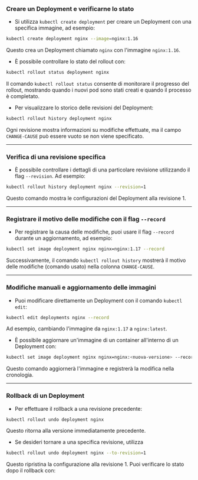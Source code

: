
### Creare un Deployment e verificarne lo stato
- Si utilizza `kubectl create deployment` per creare un Deployment con una specifica immagine, ad esempio:

```bash
kubectl create deployment nginx --image=nginx:1.16
```
Questo crea un Deployment chiamato `nginx` con l'immagine `nginx:1.16`.

- È possibile controllare lo stato del rollout con:
```bash
kubectl rollout status deployment nginx
```
Il comando `kubectl rollout status` consente di monitorare il progresso del rollout, mostrando quando i nuovi pod sono stati creati e quando il processo è completato.

- Per visualizzare lo storico delle revisioni del Deployment:
```bash
kubectl rollout history deployment nginx
```
Ogni revisione mostra informazioni su modifiche effettuate, ma il campo `CHANGE-CAUSE` può essere vuoto se non viene specificato.



***
### Verifica di una revisione specifica

- È possibile controllare i dettagli di una particolare revisione utilizzando il flag `--revision`. Ad esempio:

```bash
kubectl rollout history deployment nginx --revision=1
```
Questo comando mostra le configurazioni del Deployment alla revisione 1.


***
### Registrare il motivo delle modifiche con il flag `--record`

- Per registrare la causa delle modifiche, puoi usare il flag `--record` durante un aggiornamento, ad esempio:
  
```bash
kubectl set image deployment nginx nginx=nginx:1.17 --record
```

Successivamente, il comando `kubectl rollout history` mostrerà il motivo delle modifiche (comando usato) nella colonna `CHANGE-CAUSE`.



***
### Modifiche manuali e aggiornamento delle immagini

- Puoi modificare direttamente un Deployment con il comando `kubectl edit`:
  
```bash
kubectl edit deployments nginx --record
```
Ad esempio, cambiando l'immagine da `nginx:1.17` a `nginx:latest`.


- È possibile aggiornare un'immagine di un container all'interno di un Deployment con:
```bash
kubectl set image deployment nginx nginx=nginx:<nuova-versione> --record
```
Questo comando aggiornerà l'immagine e registrerà la modifica nella cronologia.



***
### Rollback di un Deployment

- Per effettuare il rollback a una revisione precedente:
```bash
kubectl rollout undo deployment nginx
```
Questo ritorna alla versione immediatamente precedente.

-  Se desideri tornare a una specifica revisione, utilizza
```bash
kubectl rollout undo deployment nginx --to-revision=1
```
Questo ripristina la configurazione alla revisione 1. Puoi verificare lo stato dopo il rollback con: